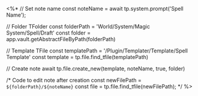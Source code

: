 <%*
// Set note name
const noteName = await tp.system.prompt('Spell Name');

// Folder TFolder
const folderPath = 'World/System/Magic System/Spell/Draft'
const folder = app.vault.getAbstractFileByPath(folderPath)

// Template TFile
const templatePath = '/Plugin/Templater/Template/Spell Template'
const template = tp.file.find_tfile(templatePath)

// Create note
await tp.file.create_new(template, noteName, true, folder)

/* Code to edit note after creation
const newFilePath = `${folderPath}/${noteName}`
const file = tp.file.find_tfile(newFilePath);
*/
%>